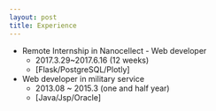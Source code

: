 ```yaml
---
layout: post
title: Experience
---
```


* Remote Internship in Nanocellect - Web developer 
   * 2017.3.29~2017.6.16 (12 weeks)
   * [Flask/PostgreSQL/Plotly]
* Web developer in military service 
   * 2013.08 ~ 2015.3 (one and half year)
   * [Java/Jsp/Oracle] 
